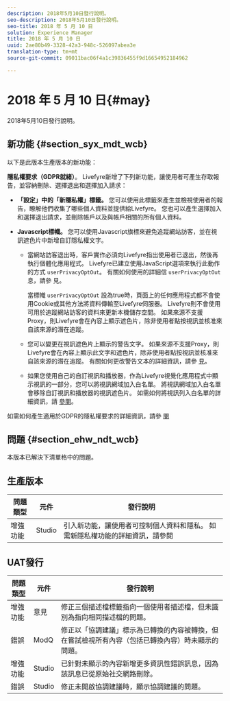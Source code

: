 ```yaml
---
description: 2018年5月10日發行說明。
seo-description: 2018年5月10日發行說明。
seo-title: 2018 年 5 月 10 日
solution: Experience Manager
title: 2018 年 5 月 10 日
uuid: 2ae80b49-3328-42a3-948c-526097abea3e
translation-type: tm+mt
source-git-commit: 09011bac06f4a1c39836455f9d16654952184962

---
```



# 2018 年 5 月 10 日{#may}

2018年5月10日發行說明。

## 新功能 {#section_syx_mdt_wcb}

以下是此版本生產版本的新功能：

**隱私權要求（GDPR就緒）**。 Livefyre新增了下列新功能，讓使用者可產生存取報告，並容納刪除、選擇退出和選擇加入請求：

* **「設定」中的「新隱私權」標籤。** 您可以使用此標籤來產生並檢視使用者的報告，瞭解他們收集了哪些個人資料並提供給Livefyre。 您也可以產生選擇加入和選擇退出請求，並刪除帳戶以及與帳戶相關的所有個人資料。
* **Javascript標幟。** 您可以使用Javascript旗標來避免追蹤網站訪客，並在視訊遮色片中新增自訂隱私權文字。

   *  當網站訪客退出時，客戶實作必須向Livefyre指出使用者已退出，然後再執行個體化應用程式。 Livefyre已建立使用JavaScript選項來執行此動作的方式 `userPrivacyOptOut`。 有關如何使用的詳細信 `userPrivacyOptOut`息，請參 [](/help/using/c-settings-other/c-gdpr-compliance/c-gdpr-compliance.md#section_nmz_q3n_3db)見。

      當標幟 `userPrivacyOptOut` 設為true時，頁面上的任何應用程式都不會使用Cookie或其他方法將資料傳輸至Livefyre伺服器。 Livefyre則不會使用可用於追蹤網站訪客的資料來更新本機儲存空間。 如果來源不支援Proxy，則Livefyre會在內容上顯示遮色片，除非使用者點按視訊並核准來自該來源的潛在追蹤。

   * 您可以變更在視訊遮色片上顯示的警告文字。 如果來源不支援Proxy，則Livefyre會在內容上顯示此文字和遮色片，除非使用者點按視訊並核准來自該來源的潛在追蹤。 有關如何更改警告文本的詳細資訊，請參 [見](/help/using/c-settings-other/c-gdpr-compliance/c-gdpr-compliance.md#section_pb5_mnp_ldb)。
   * 如果您使用自己的自訂視訊和播放器，作為Livefyre視覺化應用程式中顯示視訊的一部分，您可以將視訊網域加入白名單。 將視訊網域加入白名單會移除自訂視訊和播放器的視訊遮色片。 如需如何將視訊列入白名單的詳細資訊，請 [參閱](/help/using/c-settings-other/c-gdpr-compliance/c-gdpr-compliance.md#section_bzp_pnp_ldb)。

如需如何產生適用於GDPR的隱私權要求的詳細資訊，請參 [閱](/help/using/c-settings-other/c-gdpr-compliance/c-gdpr-compliance.md#concept_q1l_r5s_rcb)

## 問題 {#section_ehw_ndt_wcb}

本版本已解決下清單格中的問題。

## 生產版本

| **問題類型** | **元件** | **發行說明** |
|---|---|---|
| 增強功能 | Studio | 引入新功能，讓使用者可控制個人資料和隱私。 如需新隱私權功能的詳細資訊，請參閱 [](#c_rn/section_syx_mdt_wcb) |

## UAT發行

| **問題類型** | **元件** | **發行說明** |
|---|---|---|
| 增強功能 | 意見 | 修正三個描述檔標籤指向一個使用者描述檔，但未識別為指向相同描述檔的問題。 |
| 錯誤 | ModQ | 修正以「協調建議」標示為已轉換的內容被轉換，但在嘗試檢視所有內容（包括已轉換內容）時未顯示的問題。 |
| 增強功能 | Studio | 已針對未顯示的內容新增更多資訊性錯誤訊息，因為該訊息已從原始社交網路刪除。 |
| 錯誤 | Studio | 修正未開啟協調建議時，顯示協調建議的問題。 |

